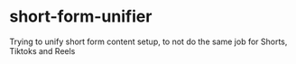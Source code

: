 # short-form-unifier
Trying to unify short form content setup, to not do the same job for Shorts, Tiktoks and Reels 
